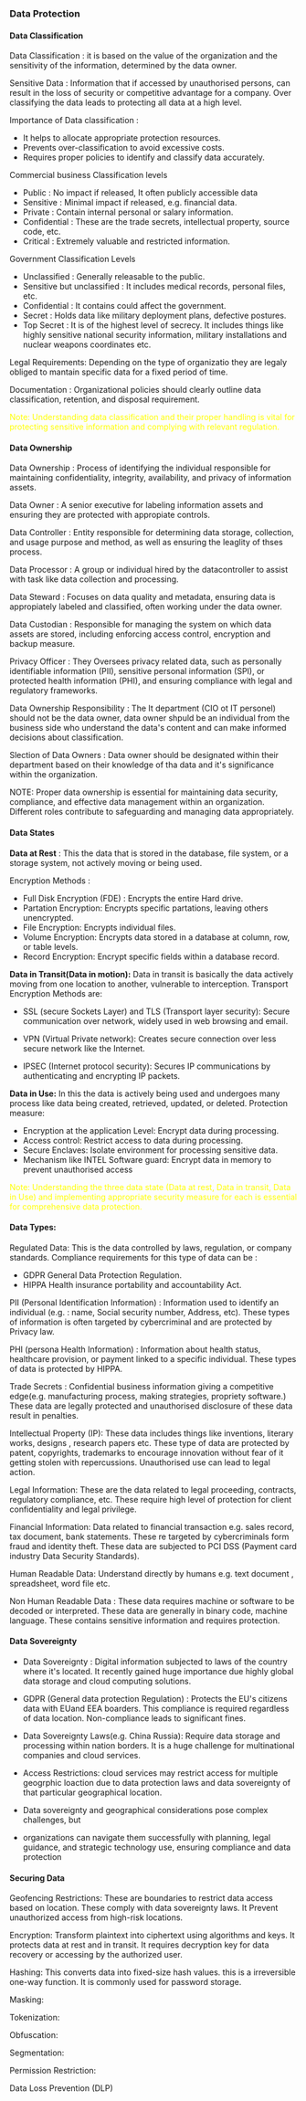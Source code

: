 ### Data Protection

#### Data Classification 

  Data Classification : it is based on the value of the organization and the sensitivity of the information, determined by the data owner.
  
  Sensitive Data : Information that if accessed by unauthorised persons, can result in the loss of security or competitive advantage for a company. Over classifying the data leads to protecting all data at a high level.
  
Importance of Data classification : 
- It helps to allocate appropriate protection resources.
- Prevents over-classification to avoid excessive costs.
- Requires proper policies to identify and classify data accurately.
  
Commercial business Classification levels
 - Public : No impact if released, It often publicly accessible data 
 - Sensitive : Minimal impact if released, e.g. financial data.
 - Private : Contain internal personal or salary information.
 - Confidential : These are the trade secrets, intellectual property, source code, etc.
 - Critical : Extremely valuable and restricted information.
 
Government Classification Levels
 - Unclassified : Generally releasable to the public.
 - Sensitive but unclassified : It includes medical records, personal files, etc.
 - Confidential : It contains could affect the government.
 - Secret : Holds data like military deployment plans, defective postures.
 - Top Secret : It is of the  highest level of secrecy. It includes things like highly sensitive national security information, military installations and nuclear weapons coordinates etc.


Legal Requirements: Depending on the type of organizatio they are legaly obliged to mantain specific data for a fixed period of time.


Documentation : Organizational policies should clearly outline data classification, retention, and disposal requirement.


<font color="#ffff00">Note: Understanding data classification and their proper handling is vital for protecting sensitive information and complying with relevant regulation.</font>


  
#### Data Ownership 
 
 Data Ownership :  Process of identifying the individual responsible for maintaining confidentiality, integrity, availability, and privacy of information assets.
 
 Data Owner : A senior executive for labeling information assets and ensuring they are protected with appropiate controls.
 
 Data Controller : Entity responsible for determining data storage, collection, and usage purpose and method, as well as ensuring the leaglity of thses process.
 
 Data Processor : A group or individual hired by the datacontroller to assist with task like data collection and processing. 
 
 Data Steward : Focuses on data quality and metadata, ensuring data is appropiately labeled and classified, often working under the data owner.
 
 Data Custodian : Responsible for managing the system on which data assets are stored, including enforcing access control, encryption and backup measure.
 
 Privacy Officer : They Oversees privacy related data, such as personally identifiable information (PII), sensitive personal information (SPI), or protected health information (PHI), and ensuring compliance with legal and regulatory frameworks.
 
 Data Ownership Responsibility : The It department (CIO ot IT personel) should not be the data owner, data owner shpuld be an individual from the business side who understand the data's content and can make informed decisions about classification.
 
 Slection of Data Owners :  Data owner should be designated within their department based on their knowledge of tha data and it's significance within the organization.
 
 NOTE: Proper data ownership is essential for maintaining data security, compliance, and effective data management within an organization. Different roles contribute to safeguarding and managing data appropriately.
 
 
#### Data States
 
**Data at Rest** : This the data that is stored in the database, file system, or a storage system, not actively moving or being used.
 
 Encryption Methods : 
  - Full Disk Encryption (FDE) : Encrypts the entire Hard drive.
  - Partation Encryption: Encrypts specific partations, leaving others unencrypted.
  - File Encryption: Encrypts individual files.
  - Volume Encryption: Encrypts data stored in a database at column, row, or table levels.
  - Record Encryption: Encrypt specific fields within a database record.
  
**Data in Transit(Data in motion):** Data in transit is basically the data actively moving from one location to another, vulnerable to interception.
  Transport Encryption Methods are:
  
- SSL (secure Sockets Layer) and TLS (Transport layer security): Secure communication over network, widely used in web browsing and email.

- VPN (Virtual Private network): Creates secure connection over less secure network like the Internet.

- IPSEC (Internet protocol security): Secures IP communications by authenticating and encrypting IP packets.

**Data in Use:** In this the data is actively being used and undergoes many process like data being created, retrieved, updated, or deleted.
Protection measure:  
 - Encryption at the application Level: Encrypt data during processing.
 - Access control: Restrict access to data during processing.
 - Secure Enclaves: Isolate environment for processing sensitive data.
 - Mechanism like INTEL Software guard: Encrypt data in memory to prevent unauthorised access
   
<font color="#ffff00">Note: Understanding the three data state (Data at rest, Data in transit, Data in Use) and implementing appropriate security measure for each is essential for comprehensive data protection.</font>


#### Data Types: 

Regulated Data: This is the data controlled by laws, regulation, or company standards. 
Compliance requirements for this type of data can be : 
- GDPR General Data Protection Regulation.
- HIPPA Health insurance portability and accountability Act.

PII (Personal Identification Information) : Information used to identify an individual (e.g. : name, Social security number, Address, etc). These types of information is often targeted by cybercriminal and are protected by Privacy law.

PHI (persona Health Information) : Information about health status, healthcare provision, or payment linked to a specific individual. These types of data is protected by HIPPA.

Trade Secrets : Confidential business information giving a competitive edge(e.g. manufacturing process, making strategies, propriety software.) These data are legally protected and unauthorised disclosure of these data result in penalties.

Intellectual Property (IP): These data includes things like inventions, literary works, designs , research papers etc. These type of data are protected by patent, copyrights, trademarks to encourage innovation without fear of it getting stolen with repercussions. Unauthorised use can lead to legal action.

Legal Information: These are the data related to legal proceeding, contracts, regulatory compliance, etc. These require high level of protection for client confidentiality and legal privilege.

Financial Information: Data related to financial transaction e.g. sales record, tax document, bank statements. These re targeted by cybercriminals form fraud and identity theft. These data are subjected to PCI DSS (Payment card industry Data Security Standards).

Human  Readable Data: Understand directly by humans e.g. text document , spreadsheet, word file etc.

Non Human Readable Data : These data requires machine or software to be decoded or interpreted. These data are generally in binary code, machine language. These contains sensitive information and requires protection.


#### Data Sovereignty 

 - Data Sovereignty : Digital information subjected to laws of the country where it's located. It recently gained huge importance due highly global data storage and cloud computing solutions.
 
 - GDPR (General data protection Regulation) : Protects the EU's citizens data with EUand EEA boarders. This compliance is required regardless of data location. Non-compliance leads to significant fines.
 
- Data Sovereignty Laws(e.g. China Russia): Require data storage and processing within nation borders. It is a huge challenge for multinational companies and cloud services. 
   
- Access Restrictions: cloud services may restrict access for multiple geogrphic loaction due to data protection laws and data sovereignty of that particular geographical location.
 
- Data sovereignty and geographical considerations pose complex challenges, but
- organizations can navigate them successfully with planning, legal guidance, and strategic technology use, ensuring compliance and data protection



#### Securing Data 

Geofencing Restrictions:  These  are boundaries to restrict data access based on location. These comply with data sovereignty laws. It  Prevent unauthorized access from high-risk locations.

Encryption: Transform plaintext into ciphertext using algorithms and keys. It protects data at rest and in transit. It requires decryption key for data recovery or accessing by the authorized user.

Hashing: This converts data into fixed-size hash values. this is a irreversible one-way function. It is commonly used for password storage.


Masking:

Tokenization:

Obfuscation:

Segmentation:

Permission Restriction:
 
Data Loss Prevention (DLP)